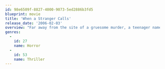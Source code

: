 ```yaml
---
id: 98e6509f-8827-4000-9073-5ed2886b3fd5
blueprint: movie
title: 'When a Stranger Calls'
release_date: '2006-02-03'
overview: "Far away from the site of a gruesome murder, a teenager named Jill Johnson arrives at a luxurious home for a baby-sitting job. With the children fast asleep, she settles in for what she expects to be an ordinary evening. Soon, the ringing of a phone and the frightening words of a sadistic caller turn Jill's routine experience into a night of terror."
genres:
  -
    id: 27
    name: Horror
  -
    id: 53
    name: Thriller
---
```

